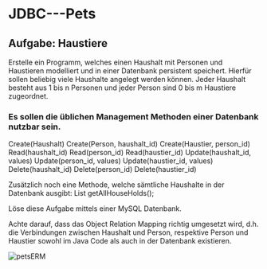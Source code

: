 # JDBC---Pets

## Aufgabe: Haustiere

Erstelle ein Programm, welches einen Haushalt mit Personen und Haustieren modelliert und in einer Datenbank persistent speichert.
Hierfür sollen beliebig viele Haushalte angelegt werden können. Jeder Haushalt besteht aus 1 bis n Personen und jeder Person sind 0 bis m Haustiere zugeordnet.

### Es sollen die üblichen Management Methoden einer Datenbank nutzbar sein.
Create(Haushalt)
Create(Person, haushalt_id)
Create(Haustier, person_id)
Read(haushalt_id)
Read(person_id)
Read(haustier_id)
Update(haushalt_id, values)
Update(person_id, values)
Update(haustier_id, values)
Delete(haushalt_id)
Delete(person_id)
Delete(haustier_id)

Zusätzlich noch eine Methode, welche sämtliche Haushalte in der Datenbank ausgibt:
List<Household> getAllHouseHolds();

Löse diese Aufgabe mittels einer MySQL Datenbank.

Achte darauf, dass das Object Relation Mapping richtig umgesetzt wird, d.h. die Verbindungen zwischen Haushalt und Person, respektive Person und Haustier sowohl im Java Code als auch in der Datenbank existieren. 

![petsERM](https://github.com/ricod3/JDBC---Pets/assets/113040547/b76d83f8-b03e-40ce-83fe-f81120ad2f6b)
